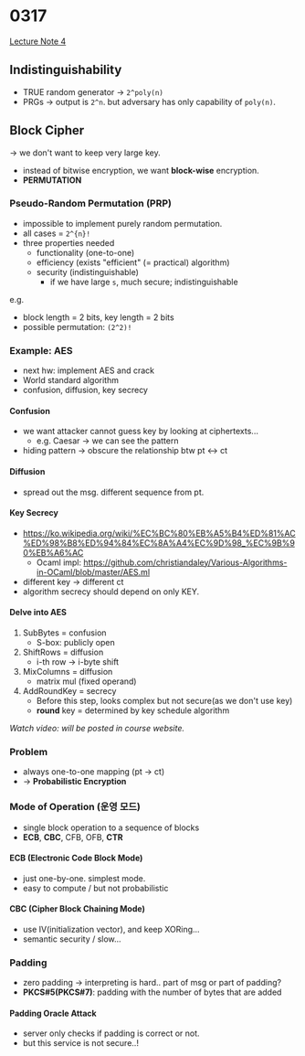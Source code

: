 # 0317

[Lecture Note 4](../lecture-notes/Lecture%204%20Slides.pdf)

## Indistinguishability

- TRUE random generator -> `2^poly(n)`
- PRGs -> output is `2^n`. but adversary has only capability of `poly(n)`.

## Block Cipher

-> we don't want to keep very large key.
- instead of bitwise encryption, we want **block-wise** encryption.
- **PERMUTATION**

### Pseudo-Random Permutation (PRP)

- impossible to implement purely random permutation.
- all cases = `2^{n}!`
- three properties needed
  - functionality (one-to-one)
  - efficiency (exists "efficient" (= practical) algorithm)
  - security (indistinguishable)
    - if we have large `s`, much secure; indistinguishable

e.g.
- block length = 2 bits, key length = 2 bits
- possible permutation: `(2^2)!`

### Example: AES

- next hw: implement AES and crack
- World standard algorithm
- confusion, diffusion, key secrecy

#### Confusion

- we want attacker cannot guess key by looking at ciphertexts...
  - e.g. Caesar -> we can see the pattern
- hiding pattern -> obscure the relationship btw pt <-> ct

#### Diffusion

- spread out the msg. different sequence from pt.

#### Key Secrecy

- https://ko.wikipedia.org/wiki/%EC%BC%80%EB%A5%B4%ED%81%AC%ED%98%B8%ED%94%84%EC%8A%A4%EC%9D%98_%EC%9B%90%EB%A6%AC
  - Ocaml impl: https://github.com/christiandaley/Various-Algorithms-in-OCaml/blob/master/AES.ml
- different key -> different ct
- algorithm secrecy should depend on only KEY.

#### Delve into AES

1. SubBytes = confusion
   - S-box: publicly open
2. ShiftRows = diffusion
   - i-th row -> i-byte shift
3. MixColumns = diffusion
    - matrix mul (fixed operand)
4. AddRoundKey = secrecy
   - Before this step, looks complex but not secure(as we don't use key)
   - **round** key = determined by key schedule algorithm

*Watch video: will be posted in course website.*

### Problem

- always one-to-one mapping (pt -> ct)
- -> **Probabilistic Encryption**


### Mode of Operation (운영 모드)

- single block operation to a sequence of blocks
- **ECB**, **CBC**, CFB, OFB, **CTR**

#### ECB (Electronic Code Block Mode)

- just one-by-one. simplest mode.
- easy to compute / but not probabilistic

#### CBC (Cipher Block Chaining Mode)

- use IV(initialization vector), and keep XORing...
- semantic security / slow...


### Padding

- zero padding -> interpreting is hard.. part of msg or part of padding?
- **PKCS#5(PKCS#7)**: padding with the number of bytes that are added

#### Padding Oracle Attack

- server only checks if padding is correct or not.
- but this service is not secure..!
